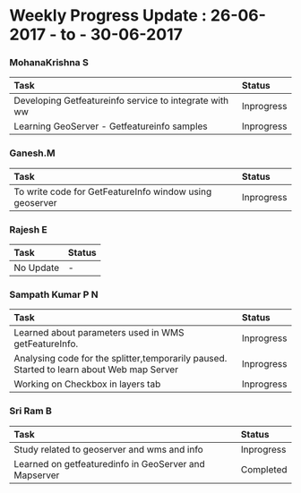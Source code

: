 # Weekly Progress Update :  26-06-2017  - to - 30-06-2017



### MohanaKrishna S	

|Task| 	Status|
|:-----|:-------------|
|Developing Getfeatureinfo service to integrate with ww|	Inprogress|
|Learning GeoServer - Getfeatureinfo samples|	Inprogress|

	
	
### Ganesh.M	

|Task| 	Status|
|:-----|:-------------|
|To write code for GetFeatureInfo window using geoserver|	Inprogress|

	
### Rajesh E	

|Task| 	Status|
|:-----|:-------------|
|No Update|	-|

### Sampath Kumar P N	

|Task| 	Status|
|:-----|:-------------|
|Learned about parameters used in WMS getFeatureInfo.|	Inprogress|
|Analysing code for the splitter,temporarily paused. Started to learn about Web map Server|Inprogress|
|Working on Checkbox in layers tab|Inprogress|

	
### Sri Ram B	

|Task| 	Status|
|:-----|:-------------|
|Study related to geoserver and wms and info|	Inprogress|
|Learned on getfeaturedinfo in GeoServer and Mapserver|	Completed|


